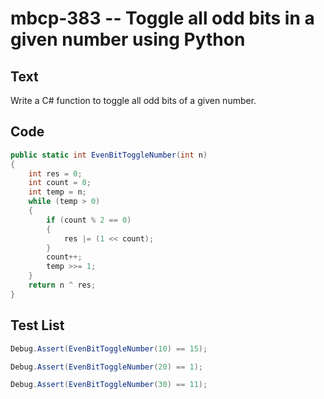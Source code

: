 # mbcp-383 -- Toggle all odd bits in a given number using Python

## Text

Write a C# function to toggle all odd bits of a given number.

## Code

```csharp
public static int EvenBitToggleNumber(int n) 
{ 
    int res = 0; 
    int count = 0; 
    int temp = n; 
    while (temp > 0) 
    { 
        if (count % 2 == 0) 
        { 
            res |= (1 << count); 
        } 
        count++; 
        temp >>= 1; 
    } 
    return n ^ res; 
}
```

## Test List

```csharp
Debug.Assert(EvenBitToggleNumber(10) == 15);
```

```csharp
Debug.Assert(EvenBitToggleNumber(20) == 1);
```

```csharp
Debug.Assert(EvenBitToggleNumber(30) == 11);
```
